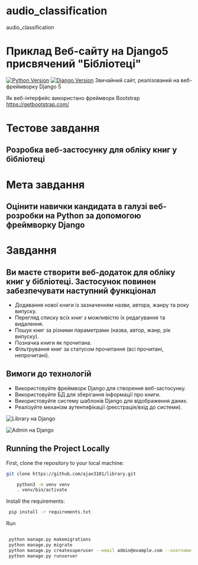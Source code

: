 # audio_classification
audio_classification
# Приклад Веб-сайту на Django5 присвячений "Бібліотеці"

[![Python Version](https://img.shields.io/badge/python-3.11-brightgreen.svg)](https://python.org)
[![Django Version](https://img.shields.io/badge/django-5.0-brightgreen.svg)](https://djangoproject.com)
Звичайний сайт, реалізований на веб-фреймворку Django 5

Як веб-інтерфейс використано фреймворк Bootstrap <https://getbootstrap.com/>

# Тестове завдання

## Розробка веб-застосунку для обліку книг у бібліотеці

# Мета завдання

## Оцінити навички кандидата в галузі веб-розробки на Python за допомогою фреймворку Django

# Завдання

## Ви маєте створити веб-додаток для обліку книг у бібліотеці. Застосунок повинен забезпечувати наступний функціонал

- Додавання нової книги із зазначенням назви, автора, жанру та року випуску.
- Перегляд списку всіх книг з можливістю їх редагування та видалення.
- Пошук книг за різними параметрами (назва, автор, жанр, рік випуску).
- Позначка книги як прочитана.
- Фільтрування книг за статусом прочитання (всі прочитані, непрочитані).

## Вимоги до технологій

- Використовуйте фреймворк Django для створення веб-застосунку.
- Використовуйте БД для зберігання інформації про книги.
- Використовуйте систему шаблонів Django для відображення даних.
- Реалізуйте механізм аутентифікації (реєстрація/вхід до системи).

![Library на Django](/library_img.png)

![Admin на Django](/library_img2.png)

## Running the Project Locally

First, clone the repository to your local machine:

```bash
git clone https://github.com/ajax3101/library.git
```

```bash
    python3 -m venv venv
    . venv/bin/activate
 ```

Install the requirements:

```bash
 pip install -r requirements.txt
```

Run

```bash

 python manage.py makemigrations 
 python manage.py migrate
 python manage.py createsuperuser --email admin@example.com --username admin
 python manage.py runserver 
```
